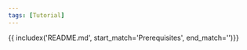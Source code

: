 ```yaml
---
tags: [Tutorial]
---
```


{{ includex('README.md', start_match='Prerequisites', end_match='<!-- usage-end -->')}}
